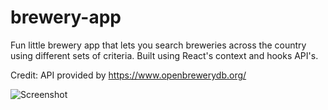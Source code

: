# brewery-app

Fun little brewery app that lets you search breweries across the country using different sets of criteria.  Built using React's context and hooks API's.  

Credit: API provided by https://www.openbrewerydb.org/

![Screenshot](https://i.ibb.co/Psymp2M/image.png)
